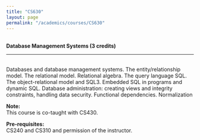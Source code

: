 ```yaml
---
title: "CS630"
layout: page
permalink: "/academics/courses/CS630"
---
```




\
**Database Management Systems (3 credits)**

---

\
Databases and database management systems. The entity/relationship model. The relational model. Relational algebra. The query language SQL. The object-relational model and SQL3. Embedded SQL in programs and dynamic SQL. Database administration: creating views and integrity constraints, handling data security. Functional dependencies. Normalization

**Note:**
\
This course is co-taught with CS430.

**Pre-requisites:**
\
CS240 and CS310 and permission of the instructor.
